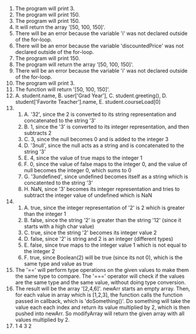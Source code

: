 1. The program will print 3.
2. The program will print 150.
3. The program will print 150.
4. It will return the array '[50, 100, 150]'.
5. There will be an error because the variable 'i' was not declared outside of the for-loop.
6. There will be an error because the variable 'discountedPrice' was not declared outside of the for-loop.
7. The program will print 150.
8. The program will return the array '[50, 100, 150]'.
9. There will be an error because the variable 'i' was not declared outside of the for-loop.
10. The program will print 3.
11. The function will return '[50, 100, 150]'.
12. A. student.name, B. user['Grad Year'], C. student.greeting(), D. student['Favorite Teacher'].name, E. student.courseLoad[0]
13. 
    1.  A. '32', since the 2 is converted to its string representation and concatenated to the string '3'
    2.  B. 1, since the '3' is converted to its integer representation, and then subtracts 2
    3.  C. 3, since the null becomes 0 and is added to the integer 3
    4.  D. '3null', since the null acts as a string and is concatenated to the string '3'
    5.  E. 4, since the value of true maps to the integer 1
    6.  F. 0, since the value of false maps to the integer 0, and the value of null becomes the integer 0, which sums to 0
    7.  G. '3undefined', since undefined becomes itself as a string which is concatented to the string '3'
    8.  H. NaN, since '3' becomes its integer representation and tries to subtract the integer value of undefined which is NaN
14. 
    1. A. true, since the integer representation of '2' is 2 which is greater than the integer 1
    2. B. false, since the string '2' is greater than the string '12' (since it starts with a high char value)
    3. C. true, since the string '2' becomes its integer value 2
    4. D. false, since '2' is string and 2 is an integer (different types)
    5. E. false, since true maps to the integer value 1 which is not equal to the integer 2
    6. F. true, since Boolean(2) will be true (since its not 0), which is the same type and value as true
 15. The '==' will perform type operations on the given values to make them the same type to compare. The '===' operator will check if the values are the same type and the same value, without doing type conversion.
 17. The result will be the array '[2,4,6]'. newArr starts an empty array. Then, for each value in array which is [1,2,3], the function calls the function passed in callback, which is 'doSomething()'. Do something will take the value each each index and return its value multiplied by 2, which is then pushed into newArr. So modifyArray will return the given array with all values multiplied by 2.
 19. 1
     4
     3
     2
    